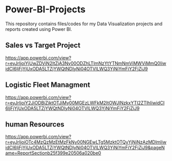 # Power-BI-Projects
This repository contains files/codes for my Data Visualization projects and reports created using Power BI.
## Sales vs Target Project
https://app.powerbi.com/view?r=eyJrIjoiYjUwZDViN2ItZjA3Ny00ODZhLTlmNzYtYTNmNmViMWViMmQ0IiwidCI6IjFjYjUxODA5LTZjYWQtNDIyNi04OTVlLWQ3YjNiYmFiY2FjZiJ9
## Logistic Fleet Managment
https://app.powerbi.com/view?r=eyJrIjoiY2JiODBiZjktOTJiMy00MGEzLWFkM2ItOWJlNzkxYTI2ZTlhIiwidCI6IjFjYjUxODA5LTZjYWQtNDIyNi04OTVlLWQ3YjNiYmFiY2FjZiJ9
## human Resources
https://app.powerbi.com/view?r=eyJrIjoiOTc4MzQzMzEtMzFkNy00NGEwLTg5MzktOTQyYjNiNzAzMDlmIiwidCI6IjFjYjUxODA5LTZjYWQtNDIyNi04OTVlLWQ3YjNiYmFiY2FjZiJ9&pageName=ReportSectionb25f399e20506a020be0
